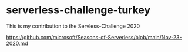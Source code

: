 # serverless-challenge-turkey

This is my contribution to the Servless-Challenge 2020

https://github.com/microsoft/Seasons-of-Serverless/blob/main/Nov-23-2020.md
